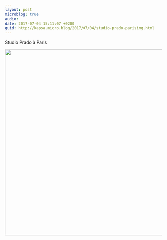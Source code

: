 ```yaml
---
layout: post
microblog: true
audio: 
date: 2017-07-04 15:11:07 +0200
guid: http://kapsa.micro.blog/2017/07/04/studio-prado-parisimg.html
---
```

Studio Prado à Paris

<img src="http://kapsa.micro.blog/uploads/2017/97c1b79cec.jpg" width="600" height="600" style="height: auto" />
